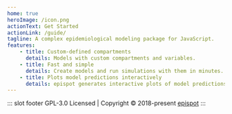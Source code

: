 ```yaml
---
home: true
heroImage: /icon.png
actionText: Get Started
actionLink: /guide/
tagline: A complex epidemiological modeling package for JavaScript.
features:
    - title: Custom-defined compartments
      details: Models with custom compartments and variables.
    - title: Fast and simple
      details: Create models and run simulations with them in minutes.
    - title: Plots model predictions interactively
      details: epispot generates interactive plots of model predictions with Plotly
---
```


::: slot footer
GPL-3.0 Licensed | Copyright © 2018-present [epispot](https://github.com/epispot)
:::

